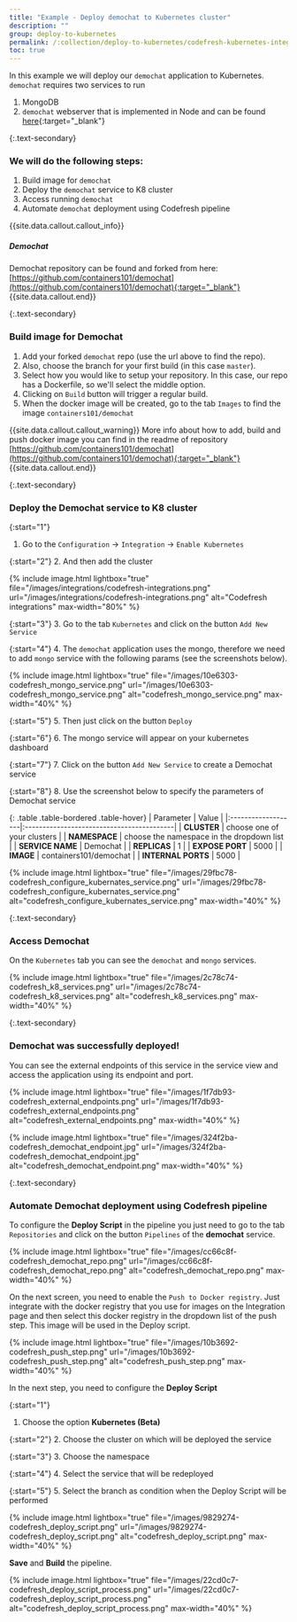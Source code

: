 ```yaml
---
title: "Example - Deploy demochat to Kubernetes cluster"
description: ""
group: deploy-to-kubernetes
permalink: /:collection/deploy-to-kubernetes/codefresh-kubernetes-integration-demochat-example/
toc: true
---
```

In this example we will deploy our `demochat` application to Kubernetes. `demochat` requires two services to run
1. MongoDB
2. `demochat` webserver that is implemented in Node and can be found [here](https://github.com/containers101/demochat){:target="_blank"}

{:.text-secondary}
### We will do the following steps:
1. Build image for `demochat`
2. Deploy the `demochat` service to K8 cluster
3. Access running `demochat`
4. Automate `demochat` deployment using Codefresh pipeline

{{site.data.callout.callout_info}}
##### Demochat

Demochat repository can be found and forked from here: <br>
[https://github.com/containers101/demochat](https://github.com/containers101/demochat){:target="_blank"}
{{site.data.callout.end}}

{:.text-secondary}
### **Build image for Demochat**

1. Add your forked `demochat` repo (use the url above to find the repo).
2. Also, choose the branch for your first build (in this case `master`).
3. Select how you would like to setup your repository. In this case, our repo has a Dockerfile, so we'll select the middle option.
4. Clicking on `Build` button will trigger a regular build.
5. When the docker image will be created, go to the tab `Images` to find the image `containers101/demochat`

{{site.data.callout.callout_warning}}
More info about how to add, build and push docker image you can find in the readme of repository [https://github.com/containers101/demochat](https://github.com/containers101/demochat){:target="_blank"}
{{site.data.callout.end}}

{:.text-secondary}
### **Deploy the Demochat service to K8 cluster**

{:start="1"}
1. Go to the `Configuration` &#8594; `Integration` &#8594; `Enable Kubernetes`

{:start="2"}
2. And then add the cluster

{% include image.html
  lightbox="true"
  file="/images/integrations/codefresh-integrations.png"
  url="/images/integrations/codefresh-integrations.png"
  alt="Codefresh integrations"
  max-width="80%"
    %}

{:start="3"}
3. Go to the tab `Kubernetes` and click on the button `Add New Service`

{:start="4"}
4. The `demochat` application uses the mongo, therefore we need to add `mongo` service with the following params (see the screenshots below).

{% include image.html
lightbox="true"
file="/images/10e6303-codefresh_mongo_service.png"
url="/images/10e6303-codefresh_mongo_service.png"
alt="codefresh_mongo_service.png"
max-width="40%"
%}

{:start="5"}
5. Then just click on the button `Deploy`

{:start="6"}
6. The mongo service will appear on your kubernetes dashboard

{:start="7"}
7. Click on the button `Add New Service` to create a Demochat service

{:start="8"}
8. Use the screenshot below to specify the parameters of Demochat service

{: .table .table-bordered .table-hover}
| Parameter          | Value                                     |
|:-------------------|:------------------------------------------|
| **CLUSTER**        | choose one of your clusters               |
| **NAMESPACE**      | choose the namespace in the dropdown list |
| **SERVICE NAME**   | Demochat                                  |
| **REPLICAS**       | 1                                         |
| **EXPOSE PORT**    | 5000                                      |
| **IMAGE**          | containers101/demochat                    |
| **INTERNAL PORTS** | 5000                                      |

{% include image.html
lightbox="true"
file="/images/29fbc78-codefresh_configure_kubernates_service.png"
url="/images/29fbc78-codefresh_configure_kubernates_service.png"
alt="codefresh_configure_kubernates_service.png"
max-width="40%"
%}

{:.text-secondary}
### **Access Demochat**

On the `Kubernetes` tab you can see the `demochat` and `mongo` services.

{% include image.html
lightbox="true"
file="/images/2c78c74-codefresh_k8_services.png"
url="/images/2c78c74-codefresh_k8_services.png"
alt="codefresh_k8_services.png"
max-width="40%"
%}

{:.text-secondary}
### Demochat was successfully deployed!
You can see the external endpoints of this service  in the service view and access the application using its endpoint and port.

{% include image.html
lightbox="true"
file="/images/1f7db93-codefresh_external_endpoints.png"
url="/images/1f7db93-codefresh_external_endpoints.png"
alt="codefresh_external_endpoints.png"
max-width="40%"
%}

{% include image.html
lightbox="true"
file="/images/324f2ba-codefresh_demochat_endpoint.jpg"
url="/images/324f2ba-codefresh_demochat_endpoint.jpg"
alt="codefresh_demochat_endpoint.png"
max-width="40%"
%}

{:.text-secondary}
### **Automate Demochat deployment using Codefresh pipeline**

To configure the __Deploy Script__ in the pipeline you just need to go to the tab `Repositories` and click on the button `Pipelines` of the __demochat__ service.

{% include image.html
lightbox="true"
file="/images/cc66c8f-codefresh_demochat_repo.png"
url="/images/cc66c8f-codefresh_demochat_repo.png"
alt="codefresh_demochat_repo.png"
max-width="40%"
%}

On the next screen, you need to enable the `Push to Docker registry`. Just integrate with the docker registry that you use for images on the Integration page and then select this docker registry in the dropdown list of the push step.
This image will be used in the Deploy script.

{% include image.html
lightbox="true"
file="/images/10b3692-codefresh_push_step.png"
url="/images/10b3692-codefresh_push_step.png"
alt="codefresh_push_step.png"
max-width="40%"
%}

In the next step, you need to configure the __Deploy Script__

{:start="1"}
1. Choose the option __Kubernetes (Beta)__

{:start="2"}
2. Choose the cluster on which will be deployed the service

{:start="3"}
3. Choose the namespace

{:start="4"}
4. Select the service that will be redeployed

{:start="5"}
5. Select the branch as condition when the Deploy Script will be performed

{% include image.html
lightbox="true"
file="/images/9829274-codefresh_deploy_script.png"
url="/images/9829274-codefresh_deploy_script.png"
alt="codefresh_deploy_script.png"
max-width="40%"
%}

__Save__ and __Build__ the pipeline.

{% include image.html
lightbox="true"
file="/images/22cd0c7-codefresh_deploy_script_process.png"
url="/images/22cd0c7-codefresh_deploy_script_process.png"
alt="codefresh_deploy_script_process.png"
max-width="40%"
%}
